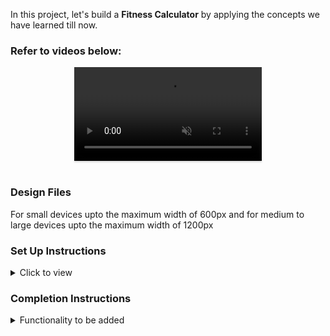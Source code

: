 In this project, let's build a **Fitness Calculator** by applying the concepts we have learned till now.

### Refer to videos below:

<div style="text-align: center;">
  <video style="max-width:80%;box-shadow:0 2.8px 2.2px rgba(0, 0, 0, 0.12);outline:none;" loop="true" autoplay="autoplay" controls="controls" muted>
    <source src="https://www.loom.com/share/d688d1c07bce450ca0017e7853e72298?sid=819489a4-0cd2-4eb1-a3c5-28423900b11f" type="video/mp4">
  </video>
</div>
<br/>

### Design Files
For small devices upto the maximum width of 600px and for medium to large devices upto the maximum width of 1200px


### Set Up Instructions

<details>
<summary>Click to view</summary>

- Download dependencies by running `npm install`
- Start up the app using `npm start`
</details>

### Completion Instructions

<details>
<summary>Functionality to be added</summary>
<br/>

The app must have the following functionalities

- **Login Route**

  - When invalid credentials are provided and the **Login** button is clicked, then the error message received from the response should be displayed
  - When valid credentials are provided and the **Login** button is clicked, then the page should be navigated to the Home Route
  - When an _unauthenticated_ user, tries to access the Home then the page should be navigated to Login Route
  - When an _authenticated_ user, tries to access the Home,Item Details then the page should be navigated to the respective route
  - When an _authenticated_ user, tries to access the Login Route, then the page should be navigated to the Home Route

- **Home Route**

  - When an _authenticated_ user opens the Home Route
    - Clicks on the **Fitness Workouts** button, then the page should be navigated to the Home Route

- **Fitness Workouts**

  - When an _authenticated_ user opens the Home Route

    - An HTTP GET request should be made to **Profile API URL**
      - **_loader_** should be displayed while fetching the data
      - After the data is fetched successfully, the response received should be displayed
      - If the HTTP GET request made is unsuccessful, then the [Failure View](https://assets.ccbp.in/frontend/content/react-js/jobby-app-profile-failure-lg-output.png) should be displayed
    with empty strings as initial values
      - **_loader_** should be displayed while fetching the data
      - After the data is fetched successfully, display the list of workouts received from the response
    - When a value is provided in the search input and search icon button is clicked
      - **_loader_** should be displayed while fetching the data
      - After the data is fetched successfully, display the list of workouts received from the response
      - **_loader_** should be displayed while fetching the data
      - After the data is fetched successfully, display the list of workouts received from the response
      - **_loader_** should be displayed while fetching the data
      - After the data is fetched successfully, display the list of workouts received from the response
- **Header**
  - When the **Home** link is clicked, then the page should be navigated to the Home Route

  - When the **Logout** button is clicked, then the page should be navigated to the Login Route

<br/>

**Login API**

#### API: `https://apis.ccbp.in/login`

#### Method: `POST`

#### Request:

```json
{
  "username": "rahul",
  "password": "rahul@2021"
}
```

#### Description:

Returns a response based on the credentials provided

#### Sample Success Response

```json
{
  "jwt_token": "eyJhbGciOiJIUzI1NiIsInR5cCI6IkpXVCJ9.eyJ1c2VybmFtZSI6InJhaHVsIiwicm9sZSI6IlBSSU1FX1VTRVIiLCJpYXQiOjE2MTk2Mjg2MTN9. nZDlFsnSWArLKKeF0QbmdVfLgzUbx1BGJsqa2kc_21Y"
}
```

**Profile API**

#### API: `https://apis.ccbp.in/profile`

#### Method: `GET`

#### Description:

Returns a response containing the profile details

#### Sample Response

```json
{
  "profile_details": {
    "name": "Rahul Attuluri",
    "profile_image_url": "https://assets.ccbp.in/frontend/react-js/male-avatar-img.png",
    "short_bio": "Lead Software Developer and AI-ML expert"
  }
}
```# FitC
# FitC
